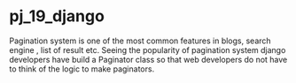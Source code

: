 # pj_19_django
Pagination system is one of the most common features in  blogs, search engine , list of result etc. Seeing the popularity of pagination system django developers have build a Paginator class so that web developers do not have to think of the logic to make paginators. 
